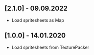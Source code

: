 ## [2.1.0] - 09.09.2022

* Load spritesheets as Map

## [1.0.0] - 14.01.2020

* Load spritesheets from TexturePacker
